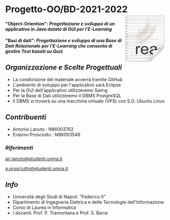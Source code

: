 

# Progetto-OO/BD-2021-2022 <img src="icon.png" align="right" />

#### "Object-Oriention": **_Progettazione e sviluppo di un applicativo in Java dotato di GUI per l'E-Learning_**
#### "Basi di dati":     **_Progettazione e sviluppo di una Base di Dati Relazionale per l'E-Learning che consenta di gestire Test basati su Quiz_**

## *Organizzazione e Scelte Progettuali*
- La condivisione del materiale avverrà tramite GitHub
- L'ambiente di sviluppo per l'applicativo sarà Eclipse
- Per la GUI dell'applicativo utilizzeremo Swing
- Per la Base di Dati utilizzeremo il DBMS PostgreSQL
- Il DBMS si troverà su una macchina virtuale (VPS) con S.O. Ubuntu Linux

## *Contribuenti*
- Antonio Lanuto : N86003762
- Erasmo Prosciutto : N86003546

### *Riferimenti*
an.lanuto@studenti.unina.it

e.prosciutto@studenti.unina.it

## *Info*
- Università degli Studi di Napoli: "Federico II" 
- Dipartimento di Ingegneria Elettrica e delle Tecnologie dell'Informazione
- Corso di Laurea in Informatica
- I docenti: Prof. P. Tramontana e Prof. S. Barra
